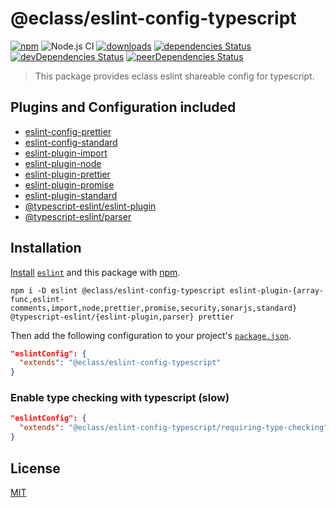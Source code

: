 # @eclass/eslint-config-typescript

[![npm](https://img.shields.io/npm/v/@eclass/eslint-config-typescript.svg)](https://www.npmjs.com/package/@eclass/eslint-config-typescript)
![Node.js CI](https://github.com/eclass/eslint-config-typescript/workflows/Node.js%20CI/badge.svg)
[![downloads](https://img.shields.io/npm/dt/@eclass/eslint-config-typescript.svg)](https://www.npmjs.com/package/@eclass/eslint-config-typescript)
[![dependencies Status](https://david-dm.org/eclass/eslint-config-typescript/status.svg)](https://david-dm.org/eclass/eslint-config-typescript)
[![devDependencies Status](https://david-dm.org/eclass/eslint-config-typescript/dev-status.svg)](https://david-dm.org/eclass/eslint-config-typescript?type=dev)
[![peerDependencies Status](https://david-dm.org/eclass/eslint-config-typescript/peer-status.svg)](https://david-dm.org/eclass/eslint-config-typescript?type=peer)

> This package provides eclass eslint shareable config for typescript.

## Plugins and Configuration included

- [eslint-config-prettier](https://www.npmjs.com/package/eslint-config-prettier)
- [eslint-config-standard](https://www.npmjs.com/package/eslint-config-standard)
- [eslint-plugin-import](https://www.npmjs.com/package/eslint-plugin-import)
- [eslint-plugin-node](https://www.npmjs.com/package/eslint-plugin-node)
- [eslint-plugin-prettier](https://www.npmjs.com/package/eslint-plugin-prettier)
- [eslint-plugin-promise](https://www.npmjs.com/package/eslint-plugin-promise)
- [eslint-plugin-standard](https://www.npmjs.com/package/eslint-plugin-standard)
- [@typescript-eslint/eslint-plugin](https://www.npmjs.com/package/@typescript-eslint/eslint-plugin)
- [@typescript-eslint/parser](https://www.npmjs.com/package/@typescript-eslint/parser)

## Installation

[Install](https://docs.npmjs.com/cli/install) [`eslint`](https://www.npmjs.com/package/eslint) and this package with [npm](https://docs.npmjs.com/about-npm/).

```
npm i -D eslint @eclass/eslint-config-typescript eslint-plugin-{array-func,eslint-comments,import,node,prettier,promise,security,sonarjs,standard} @typescript-eslint/{eslint-plugin,parser} prettier
```

Then add the following configuration to your project's [`package.json`](https://docs.npmjs.com/files/package.json).

```json
"eslintConfig": {
  "extends": "@eclass/eslint-config-typescript"
}
```

### Enable type checking with typescript (slow)

```json
"eslintConfig": {
  "extends": "@eclass/eslint-config-typescript/requiring-type-checking"
}
```

## License

[MIT](https://tldrlegal.com/license/mit-license)
